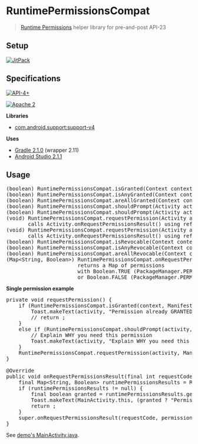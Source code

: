 RuntimePermissionsCompat
========================

> [Runtime Permissions](https://developer.android.com/preview/features/runtime-permissions.html) helper library for pre-and-post API-23

Setup
-----

[![JitPack](https://jitpack.io/v/com.github.shkschneider/android_RuntimePermissionsCompat.svg)](https://jitpack.io/#shkschneider/android_RuntimePermissionsCompat/1.1.0)

Specifications
--------------

[![API-4+](https://img.shields.io/badge/API-4+-blue.svg?style=flat)](https://developer.android.com/reference/android/os/Build.VERSION_CODES.html#DONUT)

[![Apache 2](https://img.shields.io/badge/license-Apache%202-blue.svg?style=flat)](https://raw.githubusercontent.com/shkschneider/android_RuntimePermissionsCompat/master/LICENSE)

**Libraries**

- [com.android.support:support-v4](https://developer.android.com/tools/support-library/features.html#v4)

**Uses**

- [Gradle 2.1.0](http://tools.android.com/tech-docs/new-build-system) (wrapper 2.11)
- [Android Studio 2.1.1](https://developer.android.com/sdk/index.html)

Usage
-----

<pre>(boolean) RuntimePermissionsCompat.isGranted(Context context, String permission)
(boolean) RuntimePermissionsCompat.isAnyGranted(Context context, String[] permissions)
(boolean) RuntimePermissionsCompat.areAllGranted(Context context, String[] permissions)
(boolean) RuntimePermissionsCompat.shouldPrompt(Activity activity, String permission)
(boolean) RuntimePermissionsCompat.shouldPrompt(Activity activity, String[] permissions)
(void) RuntimePermissionsCompat.requestPermission(Activity activity, String permission)
       calls Activity.onRequestPermissionsResult() using reflection
(void) RuntimePermissionsCompat.requestPermission(Activity activity, String[] permissions)
       calls Activity.onRequestPermissionsResult() using reflection
(boolean) RuntimePermissionsCompat.isRevocable(Context context, String permission)
(boolean) RuntimePermissionsCompat.isAnyRevocable(Context context, String[] permissions)
(boolean) RuntimePermissionsCompat.areAllRevocable(Context context, String[] permissions)
(Map&lt;String, Boolean&gt;) RuntimePermissionsCompat.onRequestPermissionsResult(int requestCode, String[] permissions, int[] grantResults)
                       returns a Map<String, Boolean> of permissions
                       with Boolean.TRUE (PackageManager.PERMISSION_GRANTED)
                       or Boolean.FALSE (PackageManager.PERMISSION_DENIED) for simplicity</pre>

**Single permission example**

<pre>private void requestPermission() {
    if (RuntimePermissionsCompat.isGranted(context, Manifest.permission.ANY_PERMISSION)) {
        Toast.makeText(activity, "Permission already GRANTED", Toast.LENGTH_SHORT).show();
        // return ;
    }
    else if (RuntimePermissionsCompat.shouldPrompt(activity, Manifest.permission.ANY_PERMISSION)) {
        // Explain WHY you need this permission
        Toast.makeText(activity, "Explain WHY you need this permission", Toast.LENGTH_SHORT).show();
    }
    RuntimePermissionsCompat.requestPermission(activity, Manifest.permission.ANY_PERMISSION);
}

@Override
public void onRequestPermissionsResult(final int requestCode, @NonNull final String[] permissions, @NonNull final int[] grantResults) {
    final Map&lt;String, Boolean&gt; runtimePermissionsResults = RuntimePermissionsCompat.onRequestPermissionsResult(requestCode, permissions, grantResults);
    if (runtimePermissionsResults != null) {
        final boolean granted = runtimePermissionsResults.get(permissions[0]);
        Toast.makeText(MainActivity.this, (granted ? "Permission GRANTED" : "Permission DENIED"), Toast.LENGTH_SHORT).show();
        return ;
    }
    super.onRequestPermissionsResult(requestCode, permissions, grantResults);
}</pre>

See [demo's MainActivity.java](https://github.com/shkschneider/android_RuntimePermissionsCompat/blob/master/demo/src/main/java/me/shkschneider/runtimepermissionscompat/demo/MainActivity.java).
